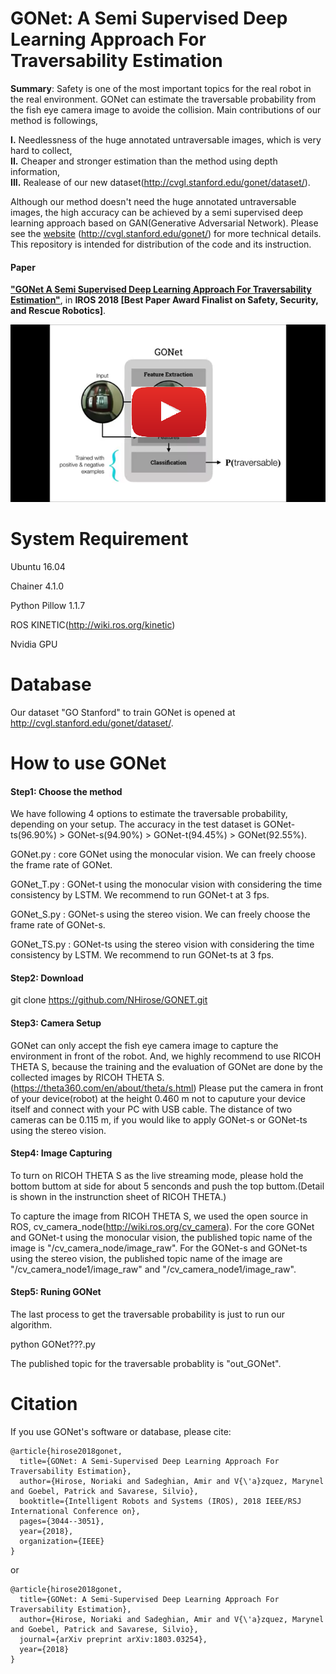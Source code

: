 # GONet: A Semi Supervised Deep Learning Approach For Traversability Estimation
 
**Summary**: Safety is one of the most important topics for the real robot in the real environment. GONet can estimate the traversable probability from the fish eye camera image to avoide the collision. Main contributions of our method is followings,

**I.** Needlessness of the huge annotated untraversable images, which is very hard to collect,  
**II.** Cheaper and stronger estimation than the method using depth information,   
**III.** Realease of our new dataset(http://cvgl.stanford.edu/gonet/dataset/).

Although our method doesn't need the huge annotated untraversable images, the high accuracy can be achieved by a semi supervised deep learning approach based on GAN(Generative Adversarial Network).
Please see the [website](http://cvgl.stanford.edu/gonet/) (http://cvgl.stanford.edu/gonet/) for more technical details. This repository is intended for distribution of the code and its instruction.

#### Paper
**["GONet A Semi Supervised Deep Learning Approach For Traversability Estimation"](http://cvgl.stanford.edu/gonet/)**, in **IROS 2018 [Best Paper Award Finalist on Safety, Security, and Rescue Robotics]**.


[![GONet summary video](misc/gonet_snapplay.png)](https://youtu.be/SmVsGQ2-dlM "Click to watch the video summarizing Gibson environment!")


System Requirement
=================
Ubuntu 16.04

Chainer 4.1.0

Python Pillow 1.1.7

ROS KINETIC(http://wiki.ros.org/kinetic)

Nvidia GPU


Database
=================
Our dataset "GO Stanford" to train GONet is opened at http://cvgl.stanford.edu/gonet/dataset/.

How to use GONet
=================

#### Step1: Choose the method
We have following 4 options to estimate the traversable probability, depending on your setup. 
The accuracy in the test dataset is GONet-ts(96.90%) > GONet-s(94.90%) > GONet-t(94.45%) > GONet(92.55%).

GONet.py : core GONet using the monocular vision. We can freely choose the frame rate of GONet.

GONet_T.py : GONet-t using the monocular vision with considering the time consistency by LSTM. We recommend to run GONet-t at 3 fps.

GONet_S.py : GONet-s using the stereo vision. We can freely choose the frame rate of GONet-s.

GONet_TS.py : GONet-ts using the stereo vision with considering the time consistency by LSTM. We recommend to run GONet-ts at 3 fps.


#### Step2: Download
git clone https://github.com/NHirose/GONET.git

#### Step3: Camera Setup
GONet can only accept the fish eye camera image to capture the environment in front of the robot.
And, we highly recommend to use RICOH THETA S, because the training and the evaluation of GONet are done by the collected images by RICOH THETA S.(https://theta360.com/en/about/theta/s.html)
Please put the camera in front of your device(robot) at the height 0.460 m not to caputure your device itself and connect with your PC with USB cable. The distance of two cameras can be 0.115 m, if you would like to apply GONet-s or GONet-ts using the stereo vision.

#### Step4: Image Capturing
To turn on RICOH THETA S as the live streaming mode, please hold the bottom buttom at side for about 5 senconds and push the top buttom.(Detail is shown in the instrunction sheet of RICOH THETA.)

To capture the image from RICOH THETA S, we used the open source in ROS, cv_camera_node(http://wiki.ros.org/cv_camera).
For the core GONet and GONet-t using the monocular vision, the published topic name of the image is "/cv_camera_node/image_raw".
For the GONet-s and GONet-ts using the stereo vision, the published topic name of the image are "/cv_camera_node1/image_raw" and "/cv_camera_node1/image_raw".

#### Step5: Runing GONet
The last process to get the traversable probability is just to run our algorithm.

python GONet???.py

The published topic for the traversable probablity is "out_GONet".


Citation
=================

If you use GONet's software or database, please cite:
```
@article{hirose2018gonet,
  title={GONet: A Semi-Supervised Deep Learning Approach For Traversability Estimation},
  author={Hirose, Noriaki and Sadeghian, Amir and V{\'a}zquez, Marynel and Goebel, Patrick and Savarese, Silvio},
  booktitle={Intelligent Robots and Systems (IROS), 2018 IEEE/RSJ International Conference on},
  pages={3044--3051},
  year={2018},
  organization={IEEE}
}
```
or
```
@article{hirose2018gonet,
  title={GONet: A Semi-Supervised Deep Learning Approach For Traversability Estimation},
  author={Hirose, Noriaki and Sadeghian, Amir and V{\'a}zquez, Marynel and Goebel, Patrick and Savarese, Silvio},
  journal={arXiv preprint arXiv:1803.03254},
  year={2018}
}
```


